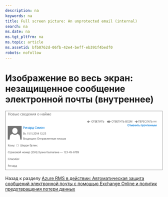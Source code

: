 ```yaml
---
description: na
keywords: na
title: Full screen picture: An unprotected email (internal)
search: na
ms.date: na
ms.tgt_pltfrm: na
ms.topic: article
ms.assetid: bfb0762d-06fb-42e4-beff-eb391f4bedf0
robots: nofollow
---
```

# Изображение во весь экран: незащищенное сообщение электронной почты (внутреннее)
![](../Image/AzRMS_DLPUnprotectedEmail.png)

Назад к разделу [Azure RMS в действии: Автоматическая защита сообщений электронной почты с помощью Exchange Online и политик предотвращения потери данных](http://technet.microsoft.com/library/jj585026.aspx)

